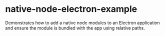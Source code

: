 # native-node-electron-example
Demonstrates how to add a native node modules to an Electron application and ensure the module is bundled with the app using relative paths.
